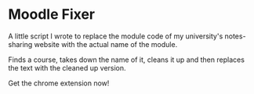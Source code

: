 # Moodle Fixer
A little script I wrote to replace the module code of my university's notes-sharing website with the actual name of the module.

Finds a course, takes down the name of it, cleans it up and then replaces the text with the cleaned up version.

<a src="https://chrome.google.com/webstore/detail/moodle-module-code-fixer/nfokiacfbfiibpgbpllkaeneohpcdknl">Get the chrome extension now!</a>
